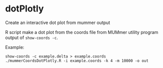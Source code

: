 # dotPlotly
Create an interactive dot plot from mummer output

R script make a dot plot from the coords file from MUMmer utility program output of `show-coords -c`.

Example:
```
show-coords -c example.delta > example.coords
./mummerCoordsDotPlotly.R -i example.coords -k 4 -m 10000 -o out
```

